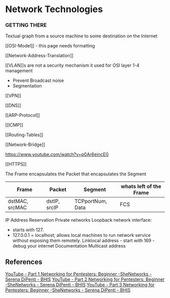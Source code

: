 # Network Technologies      

### GETTING THERE

Textual graph from a source machine to some destination on the Internet 


[[OSI-Model]] - this page needs formatting

[[Network-Address-Translation]]

[[VLAN]]s are not a security mechanism it used for OSI layer 1-4 management
- Prevent Broadcast noise 
- Segmentation  

[[VPN]]

[[DNS]] 

[[ARP-Protocol]]


[[ICMP]]

[[Routing-Tables]]



[[Network-Bridge]]

https://www.youtube.com/watch?v=p0Ar6eincE0




[[HTTPS]]





The Frame encapsulates the Packet that encapsulates the Segment 

Frame | Packet | Segment | whats left of the Frame
--- | --- | --- | ---
dstMAC, srcMAC |dstIP, srcIP |  TCPportNum, Data | FCS

IP Address Reservation
Private networks
Loopback network interface:
- starts with 127.
-  127.0.0.1 = localhost; allows local machines to run network service without exposing them remotely. 
Linklocal address - start with  169 - debug your internet 
Documentation
Multicast address




## References

[YouTube - Part 1 Networking for Pentesters: Beginner -SheNetworks - Serena  DiPenti - BHIS](https://www.youtube.com/watch?v=FFzBgb00ffk)
[YouTube - Part 2 Networking for Pentesters: Beginner -SheNetworks - Serena  DiPenti - BHIS](https://www.youtube.com/watch?v=ikIGTW0uraA)
[YouTube - Part 3 Networking for Pentesters: Beginner -SheNetworks - Serena  DiPenti - BHIS](https://www.youtube.com/watch?v=HS0bicAd-5A)
